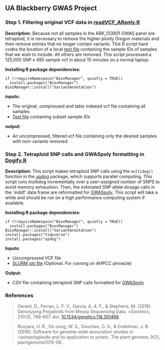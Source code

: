 
## **UA Blackberry GWAS Project**

### **Step 1. Filtering original VCF data in [readVCF_ARonly.R]()**

**Description:** Because not all samples in the ARK_133901 GWAS panel are tetraploid, it is necessary to remove the higher ploidy Oregon materials and then remove entries that no longer contain variants.  This R script hard codes the location of a local [text file]() containing the sample IDs of samples that we wish to include.  All others are removed.  This script processed a 125,000 SNP x 495 sample vcf in about 15 minutes on a normal laptop.

**Installing R package dependencies:**

    if (!requireNamespace("BiocManager", quietly = TRUE))
      install.packages("BiocManager")
    BiocManager::install("VariantAnnotation")

**inputs:**

* The original, compressed and tabix indexed vcf file containing all samples
* [Text file]() containing subset sample IDs
  
**output:**

* An uncompressed, filtered vcf file containing only the desired samples with non-variants removed

### **Step 2. Tetraploid SNP calls and GWASpoly formatting in [Dogify.R]()**

**Description:** This script makes tetraploid SNP calls using the `multidog()` function in the [updog]("https://github.com/dcgerard/updog") package, which supports parallel computing. This script runs multidog incrementally over a user-assigned number of SNPS to avoid memory exhaustion.  Then, the estimated SNP allele dosage calls in the 'inddf' data frame are reformatted for [GWASpoly]("https://github.com/jendelman/GWASpoly").  This script will take a while and should be run on a high performance computing system if available. 

**Installing R package dependencies:**

    if (!requireNamespace("BiocManager", quietly = TRUE))
      install.packages("BiocManager")
    BiocManager::install("VariantAnnotation")
    install.packages("tidyverse")
    install.packages("updog")
    
**Inputs:** 

* Uncompressed VCF file
* [SLURM job file](https://github.com/mchizk1/UA_Fruit_Breeding/edit/main/Blackberry%20GWAS/updog_job.slurm) (Optional. For running on AHPCC pinnacle)

**Output:**

* CSV file containing tetraploid SNP calls formatted for [GWASpoly]("https://github.com/jendelman/GWASpoly")

### **References**

>Gerard, D., Ferrao, L. F. V., Garcia, A. A. F., & Stephens, M. (2018). Genotyping Polyploids from Messy Sequencing Data. >*Genetics*, 210(3), 789-807. doi: [10.1534/genetics.118.301468](https://doi.org/10.1534/genetics.118.301468).

>Rosyara, U. R., De Jong, W. S., Douches, D. S., & Endelman, J. B. (2016). Software for genome-wide association studies in >autopolyploids and its application to potato. The plant genome, 9(2), plantgenome2015-08.




